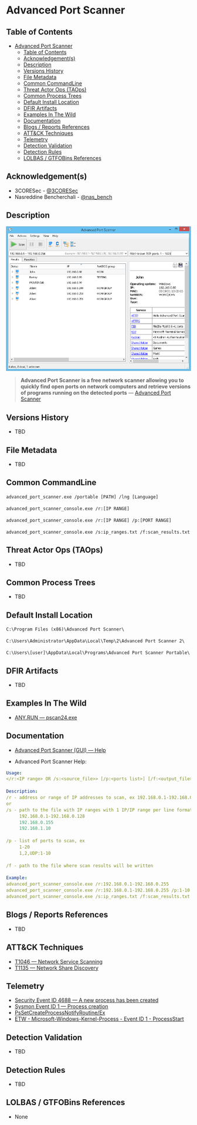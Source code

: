 # Advanced Port Scanner

## Table of Contents

- [Advanced Port Scanner](#advanced-port-scanner)
  - [Table of Contents](#table-of-contents)
  - [Acknowledgement(s)](#acknowledgements)
  - [Description](#description)
  - [Versions History](#versions-history)
  - [File Metadata](#file-metadata)
  - [Common CommandLine](#common-commandline)
  - [Threat Actor Ops (TAOps)](#threat-actor-ops-taops)
  - [Common Process Trees](#common-process-trees)
  - [Default Install Location](#default-install-location)
  - [DFIR Artifacts](#dfir-artifacts)
  - [Examples In The Wild](#examples-in-the-wild)
  - [Documentation](#documentation)
  - [Blogs / Reports References](#blogs--reports-references)
  - [ATT&CK Techniques](#attck-techniques)
  - [Telemetry](#telemetry)
  - [Detection Validation](#detection-validation)
  - [Detection Rules](#detection-rules)
  - [LOLBAS / GTFOBins References](#lolbas--gtfobins-references)

## Acknowledgement(s)

- 3CORESec - [@3CORESec](https://twitter.com/3CORESec)
- Nasreddine Bencherchali - [@nas_bench](https://twitter.com/nas_bench)

## Description

<p align="center"><img src="/Images/Screenshots/Advanced-Port-Scanner.png"></p>

> **Advanced Port Scanner is a free network scanner allowing you to quickly find open ports on network computers and retrieve versions of programs running on the detected ports** — [Advanced Port Scanner](https://www.advanced-port-scanner.com/)

## Versions History

- TBD

## File Metadata

- TBD

## Common CommandLine

```batch
advanced_port_scanner.exe /portable [PATH] /lng [Language]

advanced_port_scanner_console.exe /r:[IP RANGE]

advanced_port_scanner_console.exe /r:[IP RANGE] /p:[PORT RANGE]

advanced_port_scanner_console.exe /s:ip_ranges.txt /f:scan_results.txt
```

## Threat Actor Ops (TAOps)

- TBD

## Common Process Trees

- TBD

## Default Install Location

````batch
C:\Program Files (x86)\Advanced Port Scanner\

C:\Users\Administrator\AppData\Local\Temp\2\Advanced Port Scanner 2\

C:\Users\[user]\AppData\Local\Programs\Advanced Port Scanner Portable\
````

## DFIR Artifacts

- TBD

## Examples In The Wild

- [ANY.RUN — pscan24.exe](https://app.any.run/tasks/ec44d645-7d35-43c1-bae5-03e641cce91d/)

## Documentation

- [Advanced Port Scanner (GUI) — Help](https://www.advanced-port-scanner.com/help/)

- Advanced Port Scanner Help:

```yaml
Usage:
</r:<IP range> OR /s:<source_file>> [/p:<ports list>] [/f:<output_file>]

Description:
/r - address or range of IP addresses to scan, ex 192.168.0.1-192.168.0.255
or
/s - path to the file with IP ranges with 1 IP/IP range per line format, ex
     192.168.0.1-192.168.0.128
     192.168.0.155
     192.168.1.10

/p - list of ports to scan, ex
     1-20
     1,2,UDP:1-10

/f - path to the file where scan results will be written

Example:
advanced_port_scanner_console.exe /r:192.168.0.1-192.168.0.255
advanced_port_scanner_console.exe /r:192.168.0.1-192.168.0.255 /p:1-10
advanced_port_scanner_console.exe /s:ip_ranges.txt /f:scan_results.txt
```

## Blogs / Reports References

- TBD

## ATT&CK Techniques

- [T1046 — Network Service Scanning](https://attack.mitre.org/techniques/T1046/)
- [T1135 — Network Share Discovery](https://attack.mitre.org/versions/v9/techniques/T1135/)

## Telemetry

- [Security Event ID 4688 — A new process has been created](https://www.ultimatewindowssecurity.com/securitylog/encyclopedia/event.aspx?eventID=4688)
- [Sysmon Event ID 1 — Process creation](https://www.ultimatewindowssecurity.com/securitylog/encyclopedia/event.aspx?eventid=90001)
- [PsSetCreateProcessNotifyRoutine/Ex](https://docs.microsoft.com/en-us/windows-hardware/drivers/ddi/ntddk/nf-ntddk-pssetcreateprocessnotifyroutineex)
- [ETW - Microsoft-Windows-Kernel-Process - Event ID 1 - ProcessStart](https://github.com/nasbench/EVTX-ETW-Resources)

## Detection Validation

- TBD

## Detection Rules

- TBD

## LOLBAS / GTFOBins References

- None
